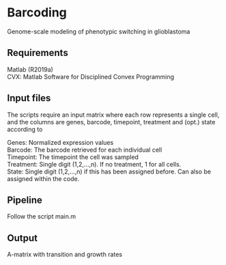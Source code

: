# Barcoding
Genome-scale modeling of phenotypic switching in glioblastoma

## Requirements
Matlab (R2019a)  
CVX: Matlab Software for Disciplined Convex Programming

## Input files
The scripts require an input matrix where each row represents a single cell, and the columns are genes, barcode, timepoint, treatment and (opt.) state according to  

Genes: Normalized expression values  
Barcode: The barcode retrieved for each individual cell  
Timepoint: The timepoint the cell was sampled  
Treatment: Single digit (1,2,...,n). If no treatment, 1 for all cells.  
State: Single digit (1,2,...,n) if this has been assigned before. Can also be assigned within the code.  

## Pipeline
Follow the script main.m

## Output
A-matrix with transition and growth rates
